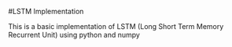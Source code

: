 #LSTM Implementation

This is a basic implementation of LSTM (Long Short Term Memory Recurrent Unit)
using python and numpy